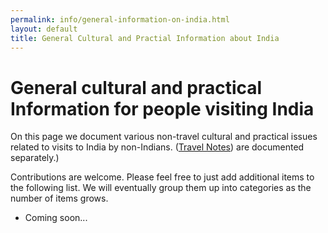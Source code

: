 ```yaml
---
permalink: info/general-information-on-india.html
layout: default
title: General Cultural and Practial Information about India
---
```


# General cultural and practical Information for people visiting India

On this page we document various non-travel cultural and practical issues
related to visits to India by non-Indians. ([Travel Notes](/info/general-travel-to-india.html)) are documented separately.)

Contributions are welcome. Please feel free to just add additional items
to the following list. We will eventually group them up into categories
as the number of items grows.

  * Coming soon...


